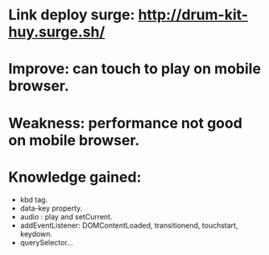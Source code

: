 # Link deploy surge: http://drum-kit-huy.surge.sh/

# Improve: can touch to play on mobile browser.

# Weakness: performance not good on mobile browser.

# Knowledge gained:

- kbd tag.
- data-key property.
- audio : play and setCurrent.
- addEventListener: DOMContentLoaded, transitionend, touchstart, keydown.
- querySelector...
